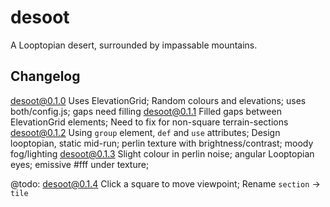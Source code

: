 desoot
======

A Looptopian desert, surrounded by impassable mountains.


Changelog
---------

desoot@0.1.0 Uses ElevationGrid; Random colours and elevations; uses both/config.js; gaps need filling
desoot@0.1.1 Filled gaps between ElevationGrid elements; Need to fix for non-square terrain-sections
desoot@0.1.2 Using `group` element, `def` and `use` attributes; Design looptopian, static mid-run; perlin texture with brightness/contrast; moody fog/lighting
desoot@0.1.3 Slight colour in perlin noise; angular Looptopian eyes; emissive #fff under texture; 

@todo:
desoot@0.1.4 Click a square to move viewpoint; Rename `section` -> `tile`